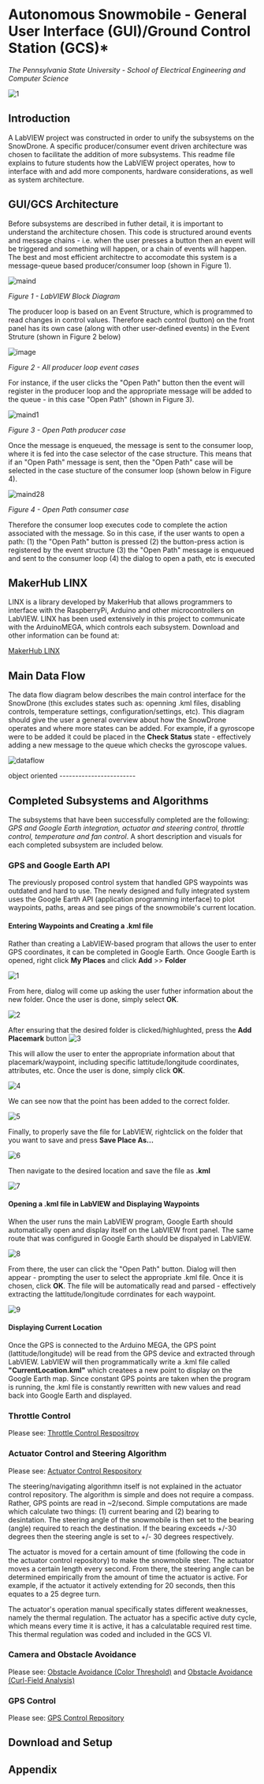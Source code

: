 # Autonomous Snowmobile - General User Interface (GUI)/Ground Control Station (GCS)*

*The Pennsylvania State University - School of Electrical Engineering and Computer Science*

![1](https://user-images.githubusercontent.com/23239868/28534685-84859baa-706f-11e7-8227-601510b2cf22.PNG)

## Introduction ##

A LabVIEW project was constructed in order to unify the subsystems on the SnowDrone. A specific producer/consumer event driven architecture was chosen to facilitate the addition of more subsystems. This readme file explains to future students how the LabVIEW project operates, how to interface with and add more components, hardware considerations, as well as system architecture.

## GUI/GCS Architecture ##
Before subsystems are described in futher detail, it is important to understand the architecture chosen. This code is structured around events and message chains - i.e. when the user presses a button then an event will be triggered and something will happen, or a chain of events will happen. The best and most efficient architectre to accomodate this system is a message-queue based producer/consumer loop (shown in Figure 1).

![maind](https://user-images.githubusercontent.com/23239868/28534990-ccb4d994-7070-11e7-8b19-d2794b14af3e.png)

*Figure 1 - LabVIEW Block Diagram*

The producer loop is based on an Event Structure, which is programmed to read changes in control values. Therefore each control (button) on the front panel has its own case (along with other user-defined events) in the Event Struture (shown in Figure 2 below)

![image](https://user-images.githubusercontent.com/23239868/28535187-6ddb5442-7071-11e7-8bca-766168413442.png)

*Figure 2 - All producer loop event cases*

For instance, if the user clicks the "Open Path" button then the event will register in the producer loop and the appropriate message will be added to the queue - in this case "Open Path" (shown in Figure 3).

![maind1](https://user-images.githubusercontent.com/23239868/28535541-c0b11e58-7072-11e7-8f27-6f6470004666.png)

*Figure 3 - Open Path producer case*

Once the message is enqueued, the message is sent to the consumer loop, where it is fed into the case selector of the case structure. This means that if an "Open Path" message is sent, then the "Open Path" case will be selected in the case stucture of the consumer loop (shown below in Figure 4).

![maind28](https://user-images.githubusercontent.com/23239868/28536017-5fd45c74-7074-11e7-8202-1c39a3aeda5c.png)

*Figure 4 - Open Path consumer case*

Therefore the consumer loop executes code to complete the action associated with the message. So in this case, if the user wants to open a path:
(1) the "Open Path" button is pressed
(2) the button-press action is registered by the event structure
(3) the "Open Path" message is enqueued and sent to the consumer loop
(4) the dialog to open a path, etc is executed

## MakerHub LINX ## 
LINX is a library developed by MakerHub that allows programmers to interface with the RaspberryPi, Arduino and other microcontrollers on LabVIEW. LINX has been used extensively in this project to communicate with the ArduinoMEGA, which controls each subsystem. Download and other information can be found at:

[MakerHub LINX](http://sine.ni.com/nips/cds/view/p/lang/en/nid/212478)


## Main Data Flow ##

The data flow diagram below describes the main control interface for the SnowDrone (this excludes states such as: openning .kml files, disabling controls, temperature settings, configuration/settings, etc). This diagram should give the user a general overview about how the SnowDrone operates and where more states can be added. For example, if a gyroscope were to be added it could be placed in the **Check Status** state - effectively adding a new message to the queue which checks the gyroscope values.

![dataflow](https://user-images.githubusercontent.com/23239868/28581022-23d36592-712f-11e7-9085-d6b1512bad03.jpg)

object oriented ------------------------

## Completed Subsystems and Algorithms ##
The subsystems that have been successfully completed are the following: *GPS and Google Earth integration, actuator and steering control, throttle control, temperature and fan control*. A short description and visuals for each completed subsystem are included below.

### GPS and Google Earth API ###
The previously proposed control system that handled GPS waypoints was outdated and hard to use. The newly designed and fully integrated system uses the Google Earth API (application programming interface) to plot waypoints, paths, areas and see pings of the snowmobile's current location.

#### Entering Waypoints and Creating a .kml file ####

Rather than creating a LabVIEW-based program that allows the user to enter GPS coordinates, it can be completed in Google Earth. Once Google Earth is opened, right click **My Places** and click **Add** >> **Folder**

![1](https://user-images.githubusercontent.com/23239868/28537036-85cc89c6-7077-11e7-9634-c169b6df7455.PNG)

From here, dialog will come up asking the user futher information about the new folder. Once the user is done, simply select **OK**.

![2](https://user-images.githubusercontent.com/23239868/28537392-af1366b4-7078-11e7-809d-5661b25fcf94.PNG)


After ensuring that the desired folder is clicked/highlughted, press the **Add Placemark** button 
![3](https://user-images.githubusercontent.com/23239868/28537448-e0f6ccca-7078-11e7-9b3b-4913c13ff84c.PNG)

This will allow the user to enter the appropriate information about that placemark/waypoint, including specific lattitude/longitude coordinates, attributes, etc. Once the user is done, simply click **OK**.

![4](https://user-images.githubusercontent.com/23239868/28537516-286868a2-7079-11e7-999f-8063d0e69d27.PNG)

We can see now that the point has been added to the correct folder.

![5](https://user-images.githubusercontent.com/23239868/28537585-6a2cac6c-7079-11e7-88a8-41de9f92e020.PNG)

Finally, to properly save the file for LabVIEW, rightclick on the folder that you want to save and press **Save Place As...**

![6](https://user-images.githubusercontent.com/23239868/28537767-02687eca-707a-11e7-8f95-43cc22052b82.PNG)

Then navigate to the desired location and save the file as **.kml** 

![7](https://user-images.githubusercontent.com/23239868/28537815-26e53450-707a-11e7-805c-158e1e745eb2.PNG)

#### Opening a .kml file in LabVIEW and Displaying Waypoints ####

When the user runs the main LabVIEW program, Google Earth should automatically open and display itself on the LabVIEW front panel. The same route that was configured in Google Earth should be dispalyed in LabVIEW.

![8](https://user-images.githubusercontent.com/23239868/28538224-79aab1f0-707b-11e7-9d30-984b40a99b09.PNG)

From there, the user can click the "Open Path" button. Dialog will then appear - prompting the user to select the appropriate .kml file. Once it is chosen, click **OK**. The file will be automatically read and parsed - effectively extracting the lattitude/longitude corrdinates for each waypoint.

![9](https://user-images.githubusercontent.com/23239868/28538246-9c0d483e-707b-11e7-809e-42091e790e0e.PNG)

#### Displaying Current Location ####

Once the GPS is connected to the Arduino MEGA, the GPS point (lattitude/longitude) will be read from the GPS device and extracted through LabVIEW. LabVIEW will then programmatically write a .kml file called **"CurrentLocation.kml"** which createes a new point to display on the Google Earth map. Since constant GPS points are taken when the program is running, the .kml file is constantly rewritten with new values and read back into Google Earth and displayed.

### Throttle Control ###

Please see: [Throttle Control Respositroy](https://github.com/rrichards7/Throttle-Control)

### Actuator Control and Steering Algorithm ###

Please see: [Actuator Control Respository](https://github.com/rrichards7/Actuator-Control)
  
The steering/navigating algorithmn itself is not explained in the actuator control repository. The algorithm is simple and does not require a compass. Rather, GPS points are read in ~2/second. Simple computations are made which calculate two things: (1) current bearing and (2) bearing to desintation. The steering angle of the snowmobile is then set to the bearing (angle) required to reach the destination. If the bearing exceeds +/-30 degrees then the steering angle is set to +/- 30 degrees respectively. 

The actuator is moved for a certain amount of time (following the code in the actuator control repository) to make the snowmobile steer. The actuator moves a certain length every second. From there, the steering angle can be determined empirically from the amount of time the actuator is active. For example, if the actuator it actively extending for 20 seconds, then this equates to a 25 degree turn.

The actuator's operation manual specifically states different weaknesses, namely the thermal regulation. The actuator has a specific active duty cycle, which means every time it is active, it has a calculatable required rest time. This thermal regulation was coded and included in the GCS VI.

### Camera and Obstacle Avoidance ###

Please see: [Obstacle Avoidance (Color Threshold)](https://github.com/rrichards7/Obstacle-Avoidance-CT) and [Obstacle Avoidance (Curl-Field Analysis)](https://github.com/rrichards7/Obstacle-Avoidance-OF)

### GPS Control ###

Please see: [GPS Control Repository](https://github.com/rrichards7/GPS-Control)

## Download and Setup



## Appendix ##
